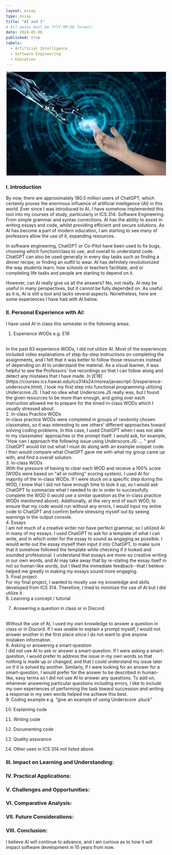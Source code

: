 ```yaml
---
layout: essay
type: essay
title: "AI and I"
# All dates must be YYYY-MM-DD format!
date: 2024-05-06
published: true
labels:
  - Artificial Intelligence
  - Software Engineering
  - Education
---
```


<div style="text-align: center;">
    <img src="../img/ai/ai-hands.jpeg" width="500px">
</div>

### I. Introduction

By now, there are approximately 180.5 million users of ChatGPT, which certainly proves the enormous influence of artificial intelligence (AI) in this world. Ever since I was introduced to AI, I have somehow implemented this tool into my courses of study, particularly in ICS 314: Software Engineering. From simple grammar and syntax corrections, AI has the ability to assist in writing essays and code, whilst providing efficient and secure solutions. As AI has become a part of modern education, I am starting to see many of professors allow the use of it, expanding resources.

In software engineering, ChatGPT or Co-Pilot have been used to fix bugs, choosing which function/class to use, and overall to understand code. ChatGPT can also be used generally in every day tasks such as finding a dinner recipe, or finding an outfit to wear. AI has definitely revolutionized the way students learn, how schools or teachers facilitate, and or completing life tasks and people are starting to depend on it.

However, can AI really give us all the answers? No, not really. AI may be useful in many perspectives, but it cannot be fully depended on. As useful as it is, AI is still a tool and lacks several aspects. Nonetheless, here are some experiences I have had with AI below.

### II. Personal Experience with AI:
I have used AI in class this semester in the following areas:

  1. Experience WODs e.g. E18
<br>
In the past 63 experience WODs, I did not utilize AI. Most of the experiences included video explanations of step-by-step instructions on completing the assignments, and I felt that it was better to follow those resources instead of depending on AI to understand the material. As a visual learner, it was helpful to see the Professors' live recordings so that I can follow along and detect any mistakes that I have made. In [E18](https://courses.ics.hawaii.edu/ics314s24/morea/javascript-3/experience-underscore.html), I took my first step into functional programming utilizing Underscore.JS. I had no idea what Underscore.JS really was, but I found the given resources to be more than enough, and going over each instruction allowed me to prepare for the timed in-class WODs which I usually stressed about.
<br>
  2. In-class Practice WODs
<br>
In-class practice WODs were completed in groups of randomly chosen classmates, so it was interesting to see others' different approaches toward solving coding problems. In this case, I used ChatGPT when I was not able to my classmates' approaches or the prompt itself. I would ask, for example, "How can I approach the following issue using Underscore.JS: ... " and ChatGPT would list out what I must do along with an example snippet code. I then would compare what ChatGPT gave me with what my group came up with, and find a overall solution.
<br>
  3.  In-class WODs
<br>
With the pressure of having to clear each WOD and receive a 100% score (WODs were based on "all or nothing" scoring system), I used AI for majority of the in-class WODs. If I were stuck on a specific step during the WOD, I knew that I did not have enough time to look it up, so I would ask ChatGPT to summarize what I needed to do in order to successfully complete the WOD (I would use a similar question as the in-class practice WODs mentioned above). Additionally, at the very end of each WOD, to ensure that my code would run without any errors, I would input my entire code to ChatGPT and confirm before stressing myself out by seeing warnings in the output console. 
<br>
  4. Essays
<br>
I am not much of a creative writer nor have perfect grammar, so I utilized AI in many of my essays. I used ChatGPT to ask for a template of what I can write, and in which order for the essay to sound as engaging as possible. I would write out the essay myself then input it into ChatGPT, to make sure that it somehow followed the template while checking if it looked and sounded professional. I understand that essays are more-so creative writing in our own words, and AI may take away that by re-stating the essay itself in not so human-like words, but I liked the immediate feedback--that I believe helped me greatly in making my essays sound more engaging.
<br>
  5. Final project
<br>
For my final project, I wanted to mostly use my knowledge and skills developed from ICS 314. Therefore, I tried to minimize the use of AI but I did utilize it. 
<br>
  6. Learning a concept / tutorial

  7. Answering a question in class or in Discord
<br>
Without the use of AI, I used my own knowledge to answer a question in class or in Discord. If I was unable to explain a prompt myself, I would not answer another in the first place since I do not want to give anyone mistaken information. 
<br>
  8. Asking or answering a smart-question
<br>
I did not use AI to ask or answer a smart-question. If I were asking a smart-question, I would prefer to address the issue in my own words so that nothing is made up or changed, and that I could understand my issue later on if it is solved by another. Similarly, if I were looking for an answer for a smart-question, I would prefer for the answer to be described in human-like, easy terms so I did not use AI to answer any questions. To add on, whenever answering particular questions including errors, I like to include my own experiences of performing the task toward succession and writing a response in my own words helped me achieve this best.
<br>
  9. Coding example e.g. “give an example of using Underscore .pluck”

  10. Explaining code

  11. Writing code

  12. Documenting code

  13. Quality assurance 

  14. Other uses in ICS 314 not listed above


### III. Impact on Learning and Understanding:


### IV. Practical Applications:


### V. Challenges and Opportunities:


### VI. Comparative Analysis:


### VII. Future Considerations:


### VIII. Conclusion:

I believe AI will continue to advance, and I am curious as to how it will impact software development in 10 years from now.
